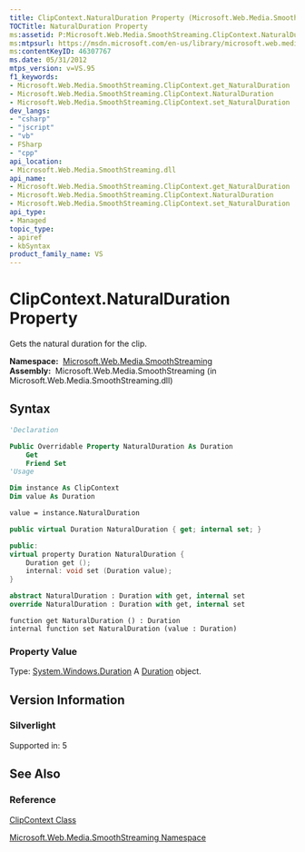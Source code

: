 ```yaml
---
title: ClipContext.NaturalDuration Property (Microsoft.Web.Media.SmoothStreaming)
TOCTitle: NaturalDuration Property
ms:assetid: P:Microsoft.Web.Media.SmoothStreaming.ClipContext.NaturalDuration
ms:mtpsurl: https://msdn.microsoft.com/en-us/library/microsoft.web.media.smoothstreaming.clipcontext.naturalduration(v=VS.95)
ms:contentKeyID: 46307767
ms.date: 05/31/2012
mtps_version: v=VS.95
f1_keywords:
- Microsoft.Web.Media.SmoothStreaming.ClipContext.get_NaturalDuration
- Microsoft.Web.Media.SmoothStreaming.ClipContext.NaturalDuration
- Microsoft.Web.Media.SmoothStreaming.ClipContext.set_NaturalDuration
dev_langs:
- "csharp"
- "jscript"
- "vb"
- FSharp
- "cpp"
api_location:
- Microsoft.Web.Media.SmoothStreaming.dll
api_name:
- Microsoft.Web.Media.SmoothStreaming.ClipContext.get_NaturalDuration
- Microsoft.Web.Media.SmoothStreaming.ClipContext.NaturalDuration
- Microsoft.Web.Media.SmoothStreaming.ClipContext.set_NaturalDuration
api_type:
- Managed
topic_type:
- apiref
- kbSyntax
product_family_name: VS
---
```


# ClipContext.NaturalDuration Property

Gets the natural duration for the clip.

**Namespace:**  [Microsoft.Web.Media.SmoothStreaming](microsoft-web-media-smoothstreaming-namespace_1.md)  
**Assembly:**  Microsoft.Web.Media.SmoothStreaming (in Microsoft.Web.Media.SmoothStreaming.dll)

## Syntax

```vb
'Declaration

Public Overridable Property NaturalDuration As Duration
    Get
    Friend Set
'Usage

Dim instance As ClipContext
Dim value As Duration

value = instance.NaturalDuration
```

```csharp
public virtual Duration NaturalDuration { get; internal set; }
```

```cpp
public:
virtual property Duration NaturalDuration {
    Duration get ();
    internal: void set (Duration value);
}
```

``` fsharp
abstract NaturalDuration : Duration with get, internal set
override NaturalDuration : Duration with get, internal set
```

```jscript
function get NaturalDuration () : Duration
internal function set NaturalDuration (value : Duration)
```

### Property Value

Type: [System.Windows.Duration](https://msdn.microsoft.com/library/ms602372\(v=vs.95\))  
A [Duration](https://msdn.microsoft.com/library/ms602372\(v=vs.95\)) object.

## Version Information

### Silverlight

Supported in: 5  

## See Also

### Reference

[ClipContext Class](clipcontext-class-microsoft-web-media-smoothstreaming_1.md)

[Microsoft.Web.Media.SmoothStreaming Namespace](microsoft-web-media-smoothstreaming-namespace_1.md)

